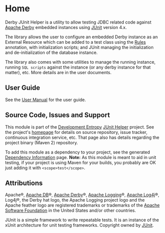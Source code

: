 <!--
Copyright 2015 JUnit Helper Contributors

Licensed under the Apache License, Version 2.0 (the "License");
you may not use this file except in compliance with the License.
You may obtain a copy of the License at

    http://www.apache.org/licenses/LICENSE-2.0

Unless required by applicable law or agreed to in writing, software
distributed under the License is distributed on an "AS IS" BASIS,
WITHOUT WARRANTIES OR CONDITIONS OF ANY KIND, either express or implied.
See the License for the specific language governing permissions and
limitations under the License.
-->

# Home

Derby JUnit Helper is a utility to allow testing JDBC related code against [Apache Derby][derby] embedded instances
using [JUnit][junit] version 4.x.

The library allows the user to configure an embedded Derby instance as an External Resource which can be added to a
test class using the [Rules](https://github.com/junit-team/junit/wiki/Rules) annotation, with initialization scripts;
and JUnit managing the initialization and de-initialization of the database instance.

The library also comes with some utilities to manage the running instance, running `SQL scripts` against the instance (or
any derby instance for that matter), etc. More details are in the user documents.

## User Guide

See the [User Manual](./manual/index.html) for the user guide.

## Source Code, Issues and Support

This module is part of the [Development Entropy](http://www.deventropy.org/) [JUnit Helper](../) project. See the project's
[homepage](../) for details on source repository, issue tracker, continuous integration service, etc. That page also
has details regarding the project binary (Maven 2) repository.

To add this module as a dependency to your project, see the generated [Dependency Information](./dependency-info.html)
page. **Note:** As this module is meant to aid in unit testing, if your project is using Maven for your builds, you
probably are OK just adding it with `<scope>test</scope>`.

## Attributions

Apache&reg;,
[Apache DB](http://db.apache.org/ "Apache DB")&reg;,
[Apache Derby][derby]&reg;, [Apache Logging](http://logging.apache.org/)&reg;,
[Apache Log4j](http://logging.apache.org/log4j/)&reg;, Log4j&reg;,
the Derby hat logo, the Apache Logging project logo and the Apache feather logo are registered trademarks or trademarks
of the [Apache Software Foundation](http://www.apache.org/ "ASF") in the United States and/or other countries.

JUnit is a simple framework to write repeatable tests. It is an instance of the xUnit architecture for unit testing
frameworks. Copyright owned by [JUnit][junit].

[derby]: http://db.apache.org/derby/ "Apache Derby"
[junit]: http://junit.org/ "JUnit"
